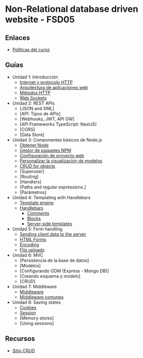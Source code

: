 # Non-Relational database driven website - FSD05

## Enlaces

  * [Políticas del curso](https://aulavirtual.espol.edu.ec/files/3607800/download?download_frd=1)

## Guías

* Unidad 1: Introducción  
  * [Internet y protocolo HTTP](guias/unidad1/guia1_1.md) 
  * [Arquitectura de aplicaciones web](guias/unidad1/guia1_2.md) 
  * [Métodos HTTP](guias/unidad1/guia1_3.md)
  * [Web Sockets](guias/unidad1/guia1_4.md)
* Unidad 2: REST APIs
  * [JSON and XML]
  * [API: Tipos de APIs]
  * [Webhooks, JWT, API GW]
  * [API Frameworks TypeScript: NestJS]
  * [CORS]
  * [Data Store]
* Unidad 3: Componentes básicos de Node.js
  * [Obtener Node](guias/guias2/guia2_1.md)
  * [Gestor de paquetes NPM](guias/guias2/guia2_2.md)
  * [Configuración de proyecto web](guias/guias2/guia2_3.md)
  * [Personalizar la visualización de modelos](guias/guias2/guia2_4.md)
  * [CRUD for objects](guias/guias2/guia2_5.md)
  * [Superuser]
  * [Routing]
  * [Handlers]
  * [Paths and regular expressions.]
  * [Parámetros]
* Unidad 4: Templating with Handlebars 
  * [Template engine](guias/guias3/guia3_1.md)
  * [Handlebars](guias/guias3/guia3_2/guia3_2.md)
    * [Comments](guias/guias3/guia3_2/guia3_2_1.md)
    * [Blocks](guias/guias3/guia3_2/guia3_2_2.md)
    * [Server-side templates](guias/guias3/guia3_2/guia3_2_3.md)
* Unidad 5: Form handling
  * [Sending client data to the server](guias/guias4/guia4_1.md)
  * [HTML Forms](guias/guias4/guia4_2.md)
  * [Encoding](guias/guias4/guia4_3.md)
  * [File uploads](guias/guias4/guia4_4.md)
* Unidad 6: MVC 
  * [Persistencia de la base de datos]
  * [Modelos]
  * [Configurando ODM (Express - Mongo DB)]
  * [Creando esquema y modelo]
  * [CRUD]
* Unidad 7: Middleware
  * [Middleware](guias/guias7/guia7_1.md)
  * [Middleware comunes](guias/guias7/guia7_2.md)
* Unidad 8: Saving states 
  * [Cookies](guias/guias6/guia6_1.md)
  * [Session](guias/guias6/guia6_2.md)
  * [Memory stores]
  * [Using sessions]



## Recursos
* [Sitio CRUD](guias/recursos/sitio-CRUD.rar)